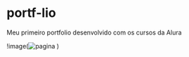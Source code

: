 # portf-lio
Meu primeiro portfolio desenvolvido com os cursos da Alura


!image(![pagina](https://github.com/daniloprog/portf-lio/assets/116039483/b0b20f4f-84ac-424c-827f-c4c6297c05c8)
)

